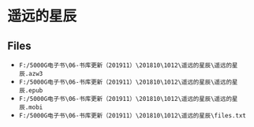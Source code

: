 # 遥远的星辰

## Files

- `F:/5000G电子书\06-书库更新（201911）\201810\1012\遥远的星辰\遥远的星辰.azw3`
- `F:/5000G电子书\06-书库更新（201911）\201810\1012\遥远的星辰\遥远的星辰.epub`
- `F:/5000G电子书\06-书库更新（201911）\201810\1012\遥远的星辰\遥远的星辰.mobi`
- `F:/5000G电子书\06-书库更新（201911）\201810\1012\遥远的星辰\files.txt`
